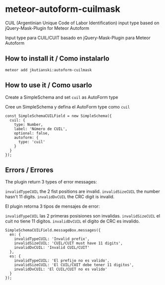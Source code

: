 # meteor-autoform-cuilmask
CUIL (Argentinian Unique Code of Labor Identification) input type based on jQuery-Mask-Plugin for Meteor Autoform

Input type para CUIL/CUIT basado en jQuery-Mask-Plugin para Meteor Autoform

## How to install it / Como instalarlo

`meteor add jkutianski:autoform-cuilmask`

## How to use it / Como usarlo

Create a SimpleSchema and set `cuil` as AutoForm type

Cree un SimpleSchema y defina el AutoForm type como `cuil`

```
const SimpleSchemaCUILField = new SimpleSchema({
  cuil: {
    type: Number,
    label: 'Número de CUIL',
    optional: false,
    autoform: {
      type: 'cuil'
    }
  }
});
```

## Errors / Errores

The plugin return 3 types of error messages:

 `invalidTypeCUIL` the 2 fist positions are invalid.
 `invalidSizeCUIL` the number hasn't 11 digits.
 `invalidDvCUIL` the CRC digit is invalid.


El plugin retorna 3 tipos de mensajes de error:

 `invalidTypeCUIL` las 2 primeras posisiones son invalidas.
 `invalidSizeCUIL` el cuit no tiene 11 digitos.
 `invalidDvCUIL` el digito de CRC es invalido.


```
SimpleSchemaCUILField.messageBox.messages({
  en: {
    invalidTypeCUIL: 'Invalid prefix',
    invalidSizeCUIL: 'CUIL/CUIT must have 11 digits',
    invalidDvCUIL: 'Invalid CUIL/CUIT'
  },
  es: {
    invalidTypeCUIL: 'El prefijo no es valido',
    invalidSizeCUIL: 'El CUIL/CUIT debe tener 11 digitos',
    invalidDvCUIL: 'El CUIL/CUIT no es valido'
  }
});
```
